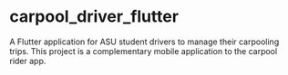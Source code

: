 # carpool_driver_flutter

A Flutter application for ASU student drivers to manage their carpooling trips.
This project is a complementary mobile application to the carpool rider app.
